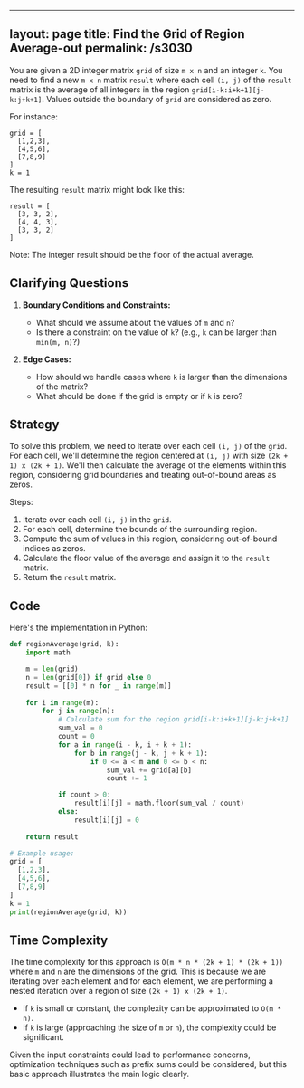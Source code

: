 
---
layout: page
title:  Find the Grid of Region Average-out
permalink: /s3030
---

You are given a 2D integer matrix `grid` of size `m x n` and an integer `k`. You need to find a new `m x n` matrix `result` where each cell `(i, j)` of the `result` matrix is the average of all integers in the region `grid[i-k:i+k+1][j-k:j+k+1]`. Values outside the boundary of `grid` are considered as zero.

For instance:
```
grid = [
  [1,2,3],
  [4,5,6],
  [7,8,9]
]
k = 1
```
The resulting `result` matrix might look like this:
```
result = [
  [3, 3, 2],
  [4, 4, 3],
  [3, 3, 2]
]
```
Note: The integer result should be the floor of the actual average.

## Clarifying Questions

1. **Boundary Conditions and Constraints:**
   - What should we assume about the values of `m` and `n`?
   - Is there a constraint on the value of `k`? (e.g., `k` can be larger than `min(m, n)`?)

2. **Edge Cases:**
   - How should we handle cases where `k` is larger than the dimensions of the matrix?
   - What should be done if the grid is empty or if `k` is zero?

## Strategy

To solve this problem, we need to iterate over each cell `(i, j)` of the `grid`. For each cell, we'll determine the region centered at `(i, j)` with size `(2k + 1) x (2k + 1)`. We'll then calculate the average of the elements within this region, considering grid boundaries and treating out-of-bound areas as zeros.

Steps:
1. Iterate over each cell `(i, j)` in the `grid`.
2. For each cell, determine the bounds of the surrounding region.
3. Compute the sum of values in this region, considering out-of-bound indices as zeros.
4. Calculate the floor value of the average and assign it to the `result` matrix.
5. Return the `result` matrix.

## Code

Here's the implementation in Python:

```python
def regionAverage(grid, k):
    import math

    m = len(grid)
    n = len(grid[0]) if grid else 0
    result = [[0] * n for _ in range(m)]
    
    for i in range(m):
        for j in range(n):
            # Calculate sum for the region grid[i-k:i+k+1][j-k:j+k+1]
            sum_val = 0
            count = 0
            for a in range(i - k, i + k + 1):
                for b in range(j - k, j + k + 1):
                    if 0 <= a < m and 0 <= b < n:
                        sum_val += grid[a][b]
                        count += 1

            if count > 0:
                result[i][j] = math.floor(sum_val / count)
            else:
                result[i][j] = 0
    
    return result

# Example usage:
grid = [
  [1,2,3],
  [4,5,6],
  [7,8,9]
]
k = 1
print(regionAverage(grid, k))
```

## Time Complexity

The time complexity for this approach is `O(m * n * (2k + 1) * (2k + 1))` where `m` and `n` are the dimensions of the grid. This is because we are iterating over each element and for each element, we are performing a nested iteration over a region of size `(2k + 1) x (2k + 1)`.

- If `k` is small or constant, the complexity can be approximated to `O(m * n)`.
- If `k` is large (approaching the size of `m` or `n`), the complexity could be significant.

Given the input constraints could lead to performance concerns, optimization techniques such as prefix sums could be considered, but this basic approach illustrates the main logic clearly.